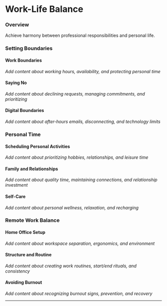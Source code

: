 # Work-Life Balance

### Overview

Achieve harmony between professional responsibilities and personal life.

### Setting Boundaries

#### Work Boundaries
*Add content about working hours, availability, and protecting personal time*

#### Saying No
*Add content about declining requests, managing commitments, and prioritizing*

#### Digital Boundaries
*Add content about after-hours emails, disconnecting, and technology limits*

### Personal Time

#### Scheduling Personal Activities
*Add content about prioritizing hobbies, relationships, and leisure time*

#### Family and Relationships
*Add content about quality time, maintaining connections, and relationship investment*

#### Self-Care
*Add content about personal wellness, relaxation, and recharging*

### Remote Work Balance

#### Home Office Setup
*Add content about workspace separation, ergonomics, and environment*

#### Structure and Routine
*Add content about creating work routines, start/end rituals, and consistency*

#### Avoiding Burnout
*Add content about recognizing burnout signs, prevention, and recovery*

---
